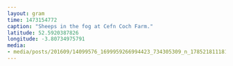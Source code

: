 ```yaml
---
layout: gram
time: 1473154772
caption: "Sheeps in the fog at Cefn Coch Farm."
latitude: 52.5920387826
longitude: -3.80734975791
media:
- media/posts/201609/14099576_1699959266994423_734305309_n_17852181118111572.jpg
---
```

